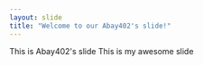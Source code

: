 ```yaml
---
layout: slide
title: "Welcome to our Abay402's slide!"
---
```

This is Abay402's slide
This is my awesome slide
